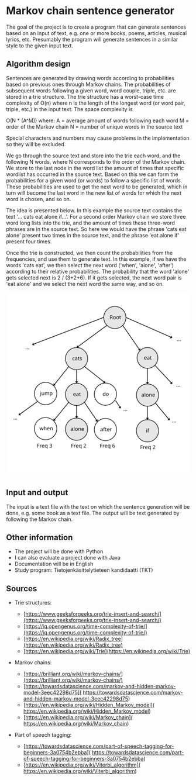# Markov chain sentence generator
The goal of the project is to create a program that can generate sentences based on an input of text, e.g. one or more books, poems, articles, musical lyrics, etc. Presumably the program will generate sentences in a similar style to the given input text.

## Algorithm design
Sentences are generated by drawing words according to probabilities based on previous ones through Markov chains. The probabilities of subsequent words following a given word, word couple, triple, etc. are stored in a trie structure. The trie structure has a worst-case time complexity of O(n) where n is the length of the longest word (or word pair, triple, etc.) in the input text. The space complexity is

O(N * (A^M))
where:
A = average amount of words following each word
M = order of the Markov chain
N = number of unique words in the source text


Special characters and numbers may cause problems in the implementation so they will be excluded.

We go through the source text and store into the trie each word, and the following N words, where N corresponds to the order of the Markov chain. We store to the last node in the word list the amount of times that specific wordlist has occurred in the source text. Based on this we can form the probabilities for a given word (or words) to follow a specific list of words. These probabilities are used to get the next word to be generated, which in turn will become the last word in the new list of words for which the next word is chosen, and so on.

The idea is presented below. In this example the source text contains the text '... cats eat alone if...'. For a second order Markov chain we store three word long lists into the trie, and the amount of times these three-word phrases are in the source text. So here we would have the phrase 'cats eat alone' present two times in the source text, and the phrase 'eat alone if' present four times.

Once the trie is constructed, we then count the probabilities from the frequencies, and use them to generate text. In this example, if we have the words 'cats eat', we then select the next word ('when', 'alone', 'after') according to their relative probabilities. The probability that the word 'alone' gets selected next is 2 / (3+2+6). If it gets selected, the next word pair is 'eat alone' and we select the next word the same way, and so on.

![trie_structure](./pics/trie_structure.svg)

## Input and output
The input is a text file with the text on which the sentence generation will be done, e.g. some book as a text file. The output will be text generated by following the Markov chain.

## Other information
- The project will be done with Python
- I can also evaluate a project done with Java
- Documentation will be in English
- Study program: Tietojenkäsittelytieteen kandidaatti (TKT)


## Sources
- Trie structures:
	- [https://www.geeksforgeeks.org/trie-insert-and-search/](https://www.geeksforgeeks.org/trie-insert-and-search/)
	- [https://iq.opengenus.org/time-complexity-of-trie/](https://iq.opengenus.org/time-complexity-of-trie/)
	- [https://en.wikipedia.org/wiki/Radix_tree](https://en.wikipedia.org/wiki/Radix_tree)
	- [https://en.wikipedia.org/wiki/Trie](https://en.wikipedia.org/wiki/Trie)

- Markov chains:
	- [https://brilliant.org/wiki/markov-chains/](https://brilliant.org/wiki/markov-chains/)
	- [https://towardsdatascience.com/markov-and-hidden-markov-model-3eec42298d75]( https://towardsdatascience.com/markov-and-hidden-markov-model-3eec42298d75)
	- [https://en.wikipedia.org/wiki/Hidden_Markov_model]( https://en.wikipedia.org/wiki/Hidden_Markov_model)
	- [https://en.wikipedia.org/wiki/Markov_chain]( https://en.wikipedia.org/wiki/Markov_chain)

- Part of speech tagging:
	- [https://towardsdatascience.com/part-of-speech-tagging-for-beginners-3a0754b2ebba]( https://towardsdatascience.com/part-of-speech-tagging-for-beginners-3a0754b2ebba)
	- [https://en.wikipedia.org/wiki/Viterbi_algorithm]( https://en.wikipedia.org/wiki/Viterbi_algorithm)
